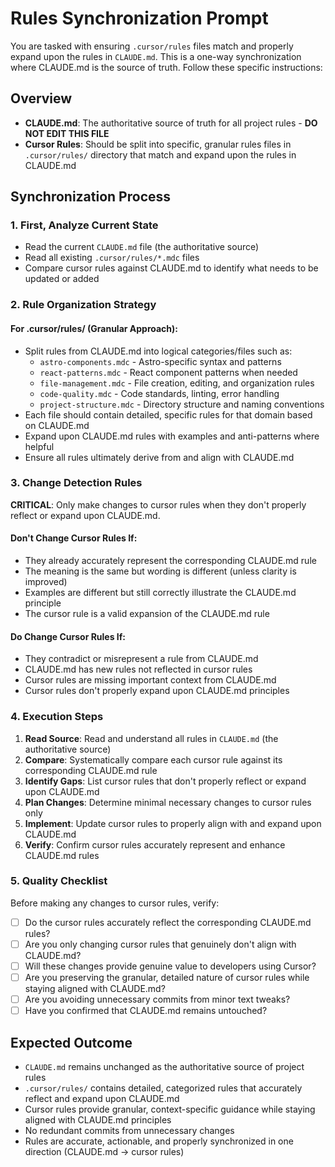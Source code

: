 # Rules Synchronization Prompt

You are tasked with ensuring `.cursor/rules` files match and properly expand upon the rules in `CLAUDE.md`. This is a one-way synchronization where CLAUDE.md is the source of truth. Follow these specific instructions:

## Overview

- **CLAUDE.md**: The authoritative source of truth for all project rules - **DO NOT EDIT THIS FILE**
- **Cursor Rules**: Should be split into specific, granular rules files in `.cursor/rules/` directory that match and expand upon the rules in CLAUDE.md

## Synchronization Process

### 1. First, Analyze Current State

- Read the current `CLAUDE.md` file (the authoritative source)
- Read all existing `.cursor/rules/*.mdc` files
- Compare cursor rules against CLAUDE.md to identify what needs to be updated or added

### 2. Rule Organization Strategy

#### For .cursor/rules/ (Granular Approach):

- Split rules from CLAUDE.md into logical categories/files such as:
  - `astro-components.mdc` - Astro-specific syntax and patterns
  - `react-patterns.mdc` - React component patterns when needed
  - `file-management.mdc` - File creation, editing, and organization rules
  - `code-quality.mdc` - Code standards, linting, error handling
  - `project-structure.mdc` - Directory structure and naming conventions
- Each file should contain detailed, specific rules for that domain based on CLAUDE.md
- Expand upon CLAUDE.md rules with examples and anti-patterns where helpful
- Ensure all rules ultimately derive from and align with CLAUDE.md

### 3. Change Detection Rules

**CRITICAL**: Only make changes to cursor rules when they don't properly reflect or expand upon CLAUDE.md.

#### Don't Change Cursor Rules If:

- They already accurately represent the corresponding CLAUDE.md rule
- The meaning is the same but wording is different (unless clarity is improved)
- Examples are different but still correctly illustrate the CLAUDE.md principle
- The cursor rule is a valid expansion of the CLAUDE.md rule

#### Do Change Cursor Rules If:

- They contradict or misrepresent a rule from CLAUDE.md
- CLAUDE.md has new rules not reflected in cursor rules
- Cursor rules are missing important context from CLAUDE.md
- Cursor rules don't properly expand upon CLAUDE.md principles

### 4. Execution Steps

1. **Read Source**: Read and understand all rules in `CLAUDE.md` (the authoritative source)
2. **Compare**: Systematically compare each cursor rule against its corresponding CLAUDE.md rule
3. **Identify Gaps**: List cursor rules that don't properly reflect or expand upon CLAUDE.md
4. **Plan Changes**: Determine minimal necessary changes to cursor rules only
5. **Implement**: Update cursor rules to properly align with and expand upon CLAUDE.md
6. **Verify**: Confirm cursor rules accurately represent and enhance CLAUDE.md rules

### 5. Quality Checklist

Before making any changes to cursor rules, verify:

- [ ] Do the cursor rules accurately reflect the corresponding CLAUDE.md rules?
- [ ] Are you only changing cursor rules that genuinely don't align with CLAUDE.md?
- [ ] Will these changes provide genuine value to developers using Cursor?
- [ ] Are you preserving the granular, detailed nature of cursor rules while staying aligned with CLAUDE.md?
- [ ] Are you avoiding unnecessary commits from minor text tweaks?
- [ ] Have you confirmed that CLAUDE.md remains untouched?

## Expected Outcome

- `CLAUDE.md` remains unchanged as the authoritative source of project rules
- `.cursor/rules/` contains detailed, categorized rules that accurately reflect and expand upon CLAUDE.md
- Cursor rules provide granular, context-specific guidance while staying aligned with CLAUDE.md principles
- No redundant commits from unnecessary changes
- Rules are accurate, actionable, and properly synchronized in one direction (CLAUDE.md → cursor rules)
